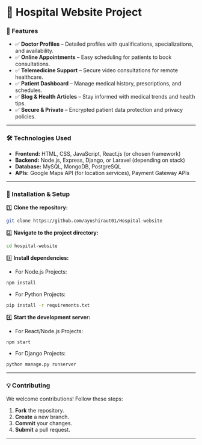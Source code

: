 # 🏥 Hospital Website Project

### 🌟 Features
- ✅ **Doctor Profiles** – Detailed profiles with qualifications, specializations, and availability.
- ✅ **Online Appointments** – Easy scheduling for patients to book consultations.
- ✅ **Telemedicine Support** – Secure video consultations for remote healthcare.
- ✅ **Patient Dashboard** – Manage medical history, prescriptions, and schedules.
- ✅ **Blog & Health Articles** – Stay informed with medical trends and health tips.
- ✅ **Secure & Private** – Encrypted patient data protection and privacy policies.

---

### 🛠️ Technologies Used
- **Frontend:** HTML, CSS, JavaScript, React.js (or chosen framework)
- **Backend:** Node.js, Express, Django, or Laravel (depending on stack)
- **Database:** MySQL, MongoDB, PostgreSQL
- **APIs:** Google Maps API (for location services), Payment Gateway APIs

---

### 🚀 Installation & Setup
1️⃣ **Clone the repository:**  
```bash
git clone https://github.com/ayushiraut01/Hospital-website
```

2️⃣ **Navigate to the project directory:**  
```bash
cd hospital-website
```

3️⃣ **Install dependencies:**  
- For Node.js Projects:  
```bash
npm install
```
- For Python Projects:  
```bash
pip install -r requirements.txt
```

4️⃣ **Start the development server:**  
- For React/Node.js Projects:  
```bash
npm start
```
- For Django Projects:  
```bash
python manage.py runserver
```

---

### 💡 Contributing
We welcome contributions! Follow these steps:
1. **Fork** the repository.
2. **Create** a new branch.
3. **Commit** your changes.
4. **Submit** a pull request.

---


